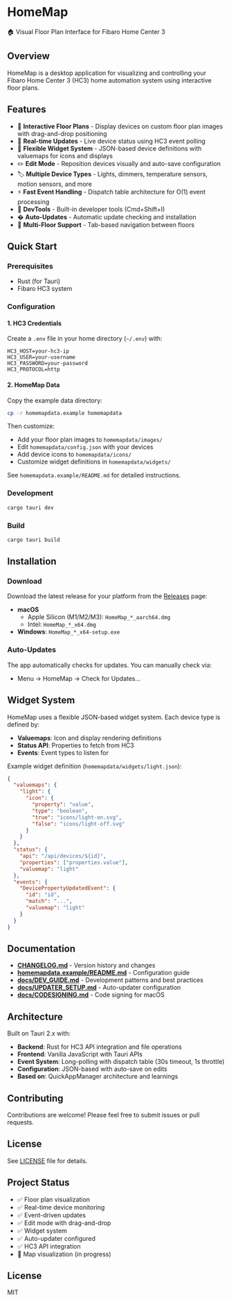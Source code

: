 # HomeMap

🏠 Visual Floor Plan Interface for Fibaro Home Center 3

## Overview
HomeMap is a desktop application for visualizing and controlling your Fibaro Home Center 3 (HC3) home automation system using interactive floor plans.

## Features
- 📍 **Interactive Floor Plans** - Display devices on custom floor plan images with drag-and-drop positioning
- 🔄 **Real-time Updates** - Live device status using HC3 event polling
- 🎨 **Flexible Widget System** - JSON-based device definitions with valuemaps for icons and displays
- ✏️ **Edit Mode** - Reposition devices visually and auto-save configuration
- 🏷️ **Multiple Device Types** - Lights, dimmers, temperature sensors, motion sensors, and more
- ⚡ **Fast Event Handling** - Dispatch table architecture for O(1) event processing
- 🔧 **DevTools** - Built-in developer tools (Cmd+Shift+I)
- � **Auto-Updates** - Automatic update checking and installation
- 🎯 **Multi-Floor Support** - Tab-based navigation between floors

## Quick Start

### Prerequisites
- Rust (for Tauri)
- Fibaro HC3 system

### Configuration

#### 1. HC3 Credentials
Create a `.env` file in your home directory (`~/.env`) with:
```env
HC3_HOST=your-hc3-ip
HC3_USER=your-username
HC3_PASSWORD=your-password
HC3_PROTOCOL=http
```

#### 2. HomeMap Data
Copy the example data directory:
```bash
cp -r homemapdata.example homemapdata
```

Then customize:
- Add your floor plan images to `homemapdata/images/`
- Edit `homemapdata/config.json` with your devices
- Add device icons to `homemapdata/icons/`
- Customize widget definitions in `homemapdata/widgets/`

See `homemapdata.example/README.md` for detailed instructions.

### Development
```bash
cargo tauri dev
```

### Build
```bash
cargo tauri build
```

## Installation

### Download
Download the latest release for your platform from the [Releases](https://github.com/jangabrielsson/HomeMap/releases) page:

- **macOS**
  - Apple Silicon (M1/M2/M3): `HomeMap_*_aarch64.dmg`
  - Intel: `HomeMap_*_x64.dmg`
- **Windows**: `HomeMap_*_x64-setup.exe`

### Auto-Updates
The app automatically checks for updates. You can manually check via:
- Menu → HomeMap → Check for Updates...

## Widget System

HomeMap uses a flexible JSON-based widget system. Each device type is defined by:

- **Valuemaps**: Icon and display rendering definitions
- **Status API**: Properties to fetch from HC3
- **Events**: Event types to listen for

Example widget definition (`homemapdata/widgets/light.json`):
```json
{
  "valuemaps": {
    "light": {
      "icon": {
        "property": "value",
        "type": "boolean",
        "true": "icons/light-on.svg",
        "false": "icons/light-off.svg"
      }
    }
  },
  "status": {
    "api": "/api/devices/${id}",
    "properties": ["properties.value"],
    "valuemap": "light"
  },
  "events": {
    "DevicePropertyUpdatedEvent": {
      "id": "id",
      "match": "...",
      "valuemap": "light"
    }
  }
}
```

## Documentation

- **[CHANGELOG.md](CHANGELOG.md)** - Version history and changes
- **[homemapdata.example/README.md](homemapdata.example/README.md)** - Configuration guide
- **[docs/DEV_GUIDE.md](docs/DEV_GUIDE.md)** - Development patterns and best practices
- **[docs/UPDATER_SETUP.md](docs/UPDATER_SETUP.md)** - Auto-updater configuration
- **[docs/CODESIGNING.md](docs/CODESIGNING.md)** - Code signing for macOS

## Architecture
Built on Tauri 2.x with:
- **Backend**: Rust for HC3 API integration and file operations
- **Frontend**: Vanilla JavaScript with Tauri APIs
- **Event System**: Long-polling with dispatch table (30s timeout, 1s throttle)
- **Configuration**: JSON-based with auto-save on edits
- **Based on**: QuickAppManager architecture and learnings

## Contributing

Contributions are welcome! Please feel free to submit issues or pull requests.

## License

See [LICENSE](LICENSE) file for details.

## Project Status
- ✅ Floor plan visualization
- ✅ Real-time device monitoring
- ✅ Event-driven updates
- ✅ Edit mode with drag-and-drop
- ✅ Widget system
- ✅ Auto-updater configured
- ✅ HC3 API integration
- 🔄 Map visualization (in progress)

## License
MIT
